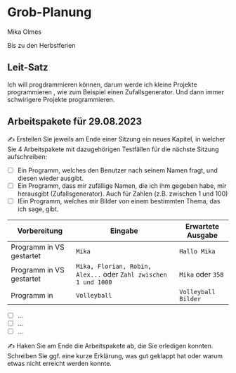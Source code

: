 # Grob-Planung

Mika Olmes

Bis zu den Herbstferien

## Leit-Satz

Ich will progdrammieren können, darum werde ich kleine Projekte programmieren , wie zum Beispiel einen Zufallsgenerator. Und dann immer schwirigere Projekte programmieren.

## Arbeitspakete für 29.08.2023

✍️ Erstellen Sie jeweils am Ende einer Sitzung ein neues Kapitel, in welcher Sie 4 Arbeitspakete mit dazugehörigen Testfällen für die nächste Sitzung aufschreiben:

- [ ] Ein Programm, welches den Benutzer nach seinem Namen fragt, und diesen wieder ausgibt.
- [ ] Ein Programm, dass mir zufällige Namen, die ich ihm gegeben habe, mir herausgibt  (Zufallsgenerator). Auch für Zahlen (z.B. zwischen 1 und 100)
- [ ] IEin Programm, welches mir Bilder von einem bestimmten Thema, das ich sage, gibt.

| Vorbereitung             | Eingabe                                                         | Erwartete Ausgabe   |
| ------------------------ | --------------------------------------------------------------- | ------------------- |
| Programm in VS gestartet | `Mika`                                                          | `Hallo Mika`        |
| Programm in VS gestartet | `Mika, Florian, Robin, Alex...` oder `Zahl zwischen 1 und 1000` | `Mika` oder `358`   |
| Programm in              | `Volleyball`                                                    | `Volleyball Bilder` |

- [ ] ...
- [ ] ...
- [ ] ...

✍️  Haken Sie am Ende die Arbeitspakete ab, die Sie erledigen konnten. Schreiben Sie ggf. eine kurze Erklärung, was gut geklappt hat oder warum etwas nicht erreicht werden konnte.